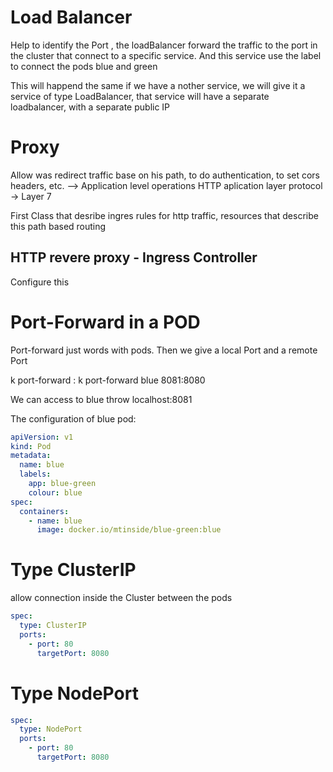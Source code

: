 <!-- @format -->

# Load Balancer

Help to identify the Port , the loadBalancer forward the traffic to the port in the cluster that connect to a specific service. And this service use the label to connect the pods blue and green

This will happend the same if we have a nother service, we will give it a service of type LoadBalancer, that service will have a separate loadbalancer, with a separate public IP

# Proxy

Allow was redirect traffic base on his path, to do authentication, to set cors headers, etc. --> Application level operations HTTP aplication layer protocol -> Layer 7

First Class that desribe ingres rules for http traffic, resources that describe this path based routing

## HTTP revere proxy - Ingress Controller

Configure this

# Port-Forward in a POD

Port-forward just words with pods. Then we give a local Port and a remote Port

k port-forward <podName> <localPort>:<RemotePortPodPort>
k port-forward blue 8081:8080

We can access to blue throw localhost:8081

The configuration of blue pod:

```yaml
apiVersion: v1
kind: Pod
metadata:
  name: blue
  labels:
    app: blue-green
    colour: blue
spec:
  containers:
    - name: blue
      image: docker.io/mtinside/blue-green:blue
```

# Type ClusterIP

allow connection inside the Cluster between the pods

```yaml
spec:
  type: ClusterIP
  ports:
    - port: 80
      targetPort: 8080
```

# Type NodePort

```yaml
spec:
  type: NodePort
  ports:
    - port: 80
      targetPort: 8080
```
